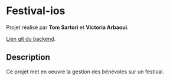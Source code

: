 # Festival-ios

Projet réalisé par **Tom Sartori** et **Victoria Arbaoui**.

[Lien git du backend](https://github.com/tom-sartori/festival-srv).


## Description

Ce projet met en oeuvre la gestion des bénévoles sur un festival.

